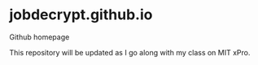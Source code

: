 # jobdecrypt.github.io
Github homepage

This repository will be updated as I go along with my class on MIT xPro. 
